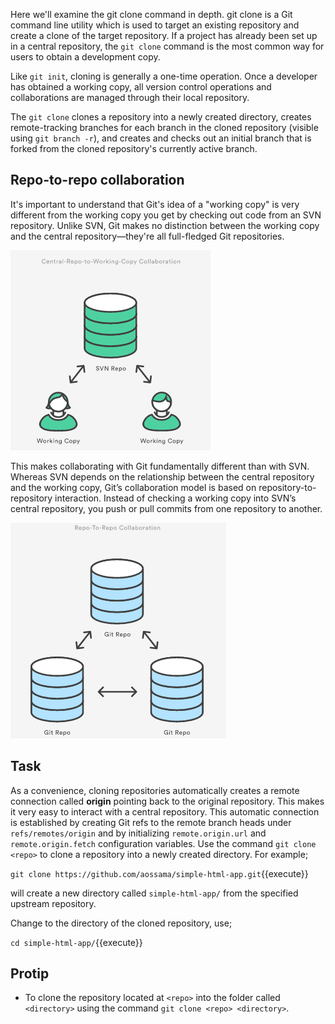 Here we'll examine the git clone command in depth. git clone is a Git command line utility which is used to target an existing 
repository and create a clone of the target repository. If a project has already been set up in a central repository, the 
`git clone` command is the most common way for users to obtain a development copy.

Like `git init`, cloning is generally a one-time operation. Once a developer has obtained a working copy, all version control 
operations and collaborations are managed through their local repository.

The `git clone` clones a repository into a newly created directory, creates remote-tracking branches for each branch in the 
cloned repository (visible using `git branch -r`), and creates and checks out an initial branch that is forked from the cloned 
repository's currently active branch.

## Repo-to-repo collaboration

It's important to understand that Git's idea of a "working copy" is very different from the working copy you get by checking out 
code from an SVN repository. Unlike SVN, Git makes no distinction between the working copy and the central repository—they're all 
full-fledged Git repositories.

![Central-repo-to-working-copy-collaboration](assets/svn.png)

This makes collaborating with Git fundamentally different than with SVN. Whereas SVN depends on the relationship between the 
central repository and the working copy, Git’s collaboration model is based on repository-to-repository interaction. Instead 
of checking a working copy into SVN’s central repository, you push or pull commits from one repository to another.

![Repo-to-repo-collaboration](assets/git.png)

## Task

As a convenience, cloning repositories automatically creates a remote connection called **origin** pointing back to the original 
repository. This makes it very easy to interact with a central repository. This automatic connection is established by creating 
Git refs to the remote branch heads under `refs/remotes/origin` and by initializing `remote.origin.url` and `remote.origin.fetch` 
configuration variables. Use the command `git clone <repo>` to clone a repository into a newly created directory. For example;

```git clone https://github.com/aossama/simple-html-app.git```{{execute}}

will create a new directory called `simple-html-app/` from the specified upstream repository.

Change to the directory of the cloned repository, use;

```cd simple-html-app/```{{execute}}

## Protip

* To clone the repository located at `<repo>` into the folder called `<directory>` using the command `git clone <repo> <directory>`.
